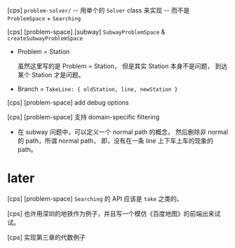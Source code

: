 [cps] `problem-solver/` -- 用单个的 `Solver` class 来实现 -- 而不是 `ProblemSpace` + `Searching`

[cps] [problem-space] [subway] `SubwayProblemSpace` & `createSubwayProblemSpace`

- Problem = Station

  虽然这里写的是 Problem = Station，
  但是其实 Station 本身不是问题，
  到达某个 Station 才是问题。

- Branch = `TakeLine: { oldStation, line, newStation }`

[cps] [problem-space] add debug options

[cps] [problem-space] 支持 domain-specific filtering

- 在 subway 问题中，可以定义一个 normal path 的概念，
  然后删除非 normal 的 path，所谓 normal path，
  即，没有在一条 line 上下车上车的现象的 path。

# later

[cps] [problem-space] `Searching` 的 API 应该是 `take` 之类的。

[cps] 也许用深圳的地铁作为例子，并且写一个模仿《百度地图》的前端出来试试。

[cps] 实现第三章的代数例子
